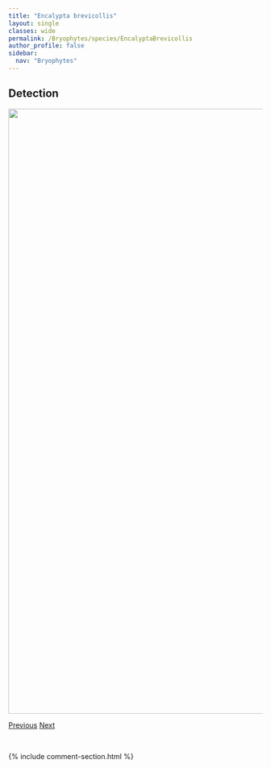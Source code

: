 ```yaml
---
title: "Encalypta brevicollis"
layout: single
classes: wide
permalink: /Bryophytes/species/EncalyptaBrevicollis
author_profile: false
sidebar:
  nav: "Bryophytes"
---
```


<h2>Detection</h2>

<a href="https://drive.google.com/uc?export=view&id=1JUxQhcJWSgF2LlaBPp_RhRGSvfKCOATz">
<img src="https://drive.google.com/uc?export=view&id=1JUxQhcJWSgF2LlaBPp_RhRGSvfKCOATz" height = "1200" width = "800">
</a>


<a href="/DevelopmentWebsite/Bryophytes/species/DrepanocladusSordidus" class="pagination--pager" title="Drepanocladus sordidus">Previous</a> <a href="/DevelopmentWebsite/Bryophytes/species/EncalyptaCiliata" class="pagination--pager" title="Encalypta ciliata">Next</a>

<p>&nbsp;</p>

{% include comment-section.html %}
